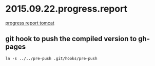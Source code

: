 # 2015.09.22.progress.report
[progress report tomcat](http://enucatl-presentations.github.io/2015.09.22.progress.report)

git hook to push the compiled version to gh-pages
-------------------------------------------------
```
ln -s ../../pre-push .git/hooks/pre-push 
```
